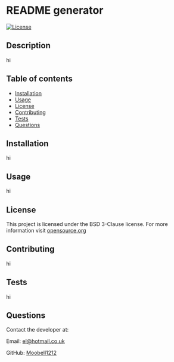 # README generator

[![License](https://img.shields.io/badge/License-BSD_3--Clause-blue.svg)](#License)

## Description
hi

## Table of contents
- [Installation](#installation)
- [Usage](#usage)
- [License](#license)
- [Contributing](#contributing)
- [Tests](#tests)
- [Questions](#questions)

## Installation
hi

## Usage
hi

## License
  This project is licensed under the BSD 3-Clause license. For more information visit
[opensource.org](https://opensource.org/licenses/BSD-3-Clause)

## Contributing
hi

## Tests
hi

## Questions
Contact the developer at:

Email: el@hotmail.co.uk

GitHub: [Moobell1212](https://github.com/Moobell1212)
  